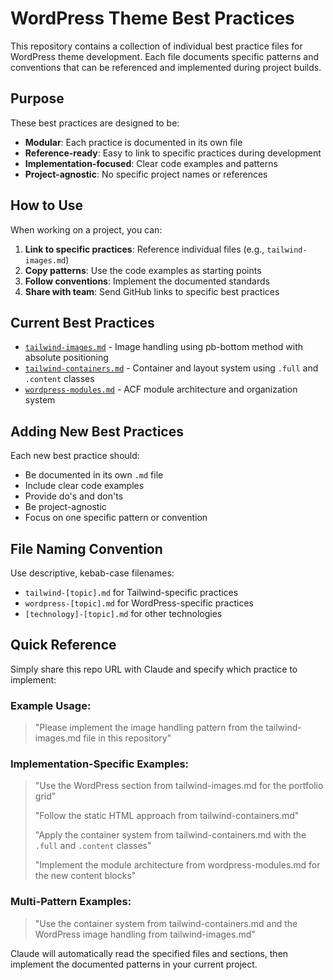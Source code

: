 # WordPress Theme Best Practices

This repository contains a collection of individual best practice files for WordPress theme development. Each file documents specific patterns and conventions that can be referenced and implemented during project builds.

## Purpose

These best practices are designed to be:
- **Modular**: Each practice is documented in its own file
- **Reference-ready**: Easy to link to specific practices during development
- **Implementation-focused**: Clear code examples and patterns
- **Project-agnostic**: No specific project names or references

## How to Use

When working on a project, you can:

1. **Link to specific practices**: Reference individual files (e.g., `tailwind-images.md`)
2. **Copy patterns**: Use the code examples as starting points
3. **Follow conventions**: Implement the documented standards
4. **Share with team**: Send GitHub links to specific best practices

## Current Best Practices

- [`tailwind-images.md`](tailwind-images.md) - Image handling using pb-bottom method with absolute positioning
- [`tailwind-containers.md`](tailwind-containers.md) - Container and layout system using `.full` and `.content` classes
- [`wordpress-modules.md`](wordpress-modules.md) - ACF module architecture and organization system

## Adding New Best Practices

Each new best practice should:
- Be documented in its own `.md` file
- Include clear code examples
- Provide do's and don'ts
- Be project-agnostic
- Focus on one specific pattern or convention

## File Naming Convention

Use descriptive, kebab-case filenames:
- `tailwind-[topic].md` for Tailwind-specific practices
- `wordpress-[topic].md` for WordPress-specific practices  
- `[technology]-[topic].md` for other technologies

## Quick Reference

Simply share this repo URL with Claude and specify which practice to implement:

### Example Usage:
> "Please implement the image handling pattern from the tailwind-images.md file in this repository"

### Implementation-Specific Examples:
> "Use the WordPress section from tailwind-images.md for the portfolio grid"
> 
> "Follow the static HTML approach from tailwind-containers.md"
> 
> "Apply the container system from tailwind-containers.md with the `.full` and `.content` classes"
> 
> "Implement the module architecture from wordpress-modules.md for the new content blocks"

### Multi-Pattern Examples:
> "Use the container system from tailwind-containers.md and the WordPress image handling from tailwind-images.md"

Claude will automatically read the specified files and sections, then implement the documented patterns in your current project.